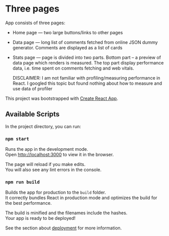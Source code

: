 # Three pages

App consists of three pages:
* Home page — two large buttons/links to other pages
* Data page — long list of comments fetched from online JSON dummy generator. Comments are displayed as a list of cards
* Stats page — page is divided into two parts. Bottom part – a preview of data page which renders is measured. The top part display performance data, i.e. time spent on comments fetching and web vitals.

  DISCLAIMER: I am not familiar with profiling/measuring performance in React. I googled this topic but found nothing about how to measure and use data of profiler

This project was bootstrapped with [Create React App](https://github.com/facebook/create-react-app).

## Available Scripts

In the project directory, you can run:

### `npm start`

Runs the app in the development mode.\
Open [http://localhost:3000](http://localhost:3000) to view it in the browser.

The page will reload if you make edits.\
You will also see any lint errors in the console.

### `npm run build`

Builds the app for production to the `build` folder.\
It correctly bundles React in production mode and optimizes the build for the best performance.

The build is minified and the filenames include the hashes.\
Your app is ready to be deployed!

See the section about [deployment](https://facebook.github.io/create-react-app/docs/deployment) for more information.
